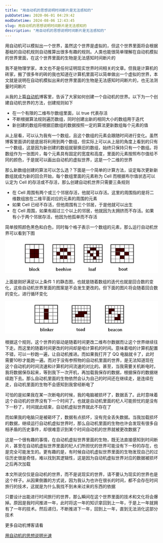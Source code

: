 ```yaml
---
title: "用自动机的思想说明时间断片是无法感知的"
pubDatetime: 2020-06-01 04:29:42
modDatetime: 2024-08-06 12:43:45
slug: 用自动机的思想说明时间断片是无法感知的
description: "用自动机的思想说明时间断片是无法感知的"
---
```





用自动机可以模拟出一个世界，虽然这个世界是虚拟的，但这个世界里面将会根据基础的自动机规则自动推算出很多有趣的规则。人类也能很简单理解在自动机模拟的世界里面，在这个世界里面的生物是无法感知时间断片的

<!--more-->


<!-- CreateTime:6/1/2020 12:29:42 PM -->



我不是物理学家，本文也不是任何证明现实世界时间相关的文章。但我是计算机的砖家，搬了很多年的砖的我也知道在计算机里面可以简单做出一个虚拟的世界，本文就是说明在自动机模拟出来的世界里面的生物是无法感知时间断片的，也无法测量时间断片

从我的上篇[自动机](https://blog.lindexi.com/post/%E8%87%AA%E5%8A%A8%E6%9C%BA.html )博客里，告诉了大家如何创建一个自动机的世界。以下为一个创建自动机世界的方法，创建规则如下

- 在一个有限的二维布尔数组里面，以 true 代表存活
- 不断根据算法规则遍历数组，同时创建出新的相同大小的数组用于迭代
- 新创建的数组将根据旧数组的数据按照一定的算法更新数组每个元素的值

从上层看，可以认为我有一个数组，且这个数组的元素会跟随时间进行变化。虽然博客里面讲的是底层将利用到两个数组，但实际上可以从上层的角度上看到的只有一个数组，这是因为新创建的数组就替换旧的数组，始终只保持只有一个数组。将数组作为一张图片，每个元素具有固定的宽度和高度，里面的元素按照布尔值给不同的颜色，于是就可以画出自动机的虚拟世界，这是一个二维的世界

那么新数组创建的算法可以怎么选？下面是一个简单的计算方法，设定每次更新新数组就成为新的回合开始，每个数组里面的元素称为 Cell 而根据布尔值状态可以认定为 Cell 的存活或不存活，那么创建自动机世界只需要三条规则

- 在 Cell 周围有两个或三个邻居存活，他就可以存活。这里的周围指的是将二维数组放在二维平面对应的元素的周围的元素
- 如果 Cell 已经不存活，但他周围有三个邻居，于是他就可以出生
- 在 Cell 周围，如果有超过三个以上的邻居，他就因为太拥挤而不存活。如果有小于两个邻居存活，他因为他孤单而不存活

简单按照颜色黑色和白色，同时每个格子表示一个数组的元素，那么运行自动机世界可以看到下图

<!-- ![](images/img-用自动机的思想说明时间断片是无法感知的0.png) -->
![](images/img-3b720b61-ebd6-4d44-8a7a-fd6d1a9e6666726127-2017011014451-modify-33cf26e565cb52ce0a3b39109ad915ee.jpg)

上面是刚好满足以上条件 1 的静态图，也就是随着数组的迭代也就是回合数的变化，这些自动机世界里面的图案是不会发生更改的。但下面的图片将会随着回合数的变化，进行循环变化

<!-- ![](images/img-用自动机的思想说明时间断片是无法感知的1.png) -->
![](images/img-3b720b61-ebd6-4d44-8a7a-fd6d1a9e6666726127-2017011014451-modify-87599a95dfa541e06577b2a678543b8f.jpg)

根据这个规则，这个世界的驱动是随着时间更改二维布尔数据而让这个世界继续往下走。而这里的随着时间更改的时间却是咱计算机的时间。意味着咱的计算机配置不错，可以一秒跑一遍，让自动机推进。而如果我打开了 QQ 电脑就卡了，此时需要10秒才能跑一遍。而对于没有参照物的自动机里面的世界，是无法知道现在这个自动机的时间流速和计算机时间流速的对比的。甚至，当我需要关机断电时，我将数据保存起来，等到我下一次开机，再加载我保存的数据，根据保存的数据继续跑下去。那么自动机里面的生物依然会认为自己的时间还在继续走，是连续在走，自动机里面的生物不会感知到我曾经断电了

可怕的是如果我在某一次断电的时候，我的电脑被损坏了，数据丢了。此时意味着这个自动机的世界没有下一个时间了。也就是自动机里面的杞人可能担忧的是没有下一秒了，时间就此结束，自动机虚拟世界就此不存在了

而如果我的电脑只是被砸坏了，数据有点损坏，没有完全丢失数据。当我加载损坏的数据，继续运行自动机虚拟世界时，那么自动机里面的生物也许会发现有很多自相矛盾的历史事件，却很难意识到某个时间自动机的世界就被更改数据了

这是一个很有趣的事情，在自动机虚拟世界里面的生物，既无法直接感知到时间断片，甚至在自动机虚拟世界里面的杞人们所担忧的世界可能没有下一秒的存在，也是完全可能发生的。更有趣的是，有时候自动机虚拟世界里面的生物发现自己的过往历史很是奇怪，难以找到其逻辑性，这是因为自动机虚拟世界对应的数据被损坏之后再次加载

本文所说仅仅是自动机的世界，而不是说现实的世界，请不要认为现实的世界也是这个样子。从因果倒置的方式说，因为我认为也许在很长的时间，都不会存在时间旅行的技术，这就是为什么我找不到未来过来的东西的依据

只要设计出能进行时间旅行的世界，那么瞬间在这个世界里面的技术和文化将会爆掉。原因是我时间推进一年，此时将这一年的知识拿回到上一年，于是上一年就拥有了一年的技术。然后递归，不断推进下一年，回到上一年，直到无法消化这部分技术

更多自动机博客请看

[用自动机的思想说明光速](https://blog.lindexi.com/post/%E7%94%A8%E8%87%AA%E5%8A%A8%E6%9C%BA%E7%9A%84%E6%80%9D%E6%83%B3%E8%AF%B4%E6%98%8E%E5%85%89%E9%80%9F.html )
